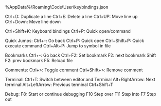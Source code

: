 %AppData%\Roaming\Code\User\keybindings.json

Ctrl+D: Duplicate a line
Ctrl+E: Delete a line
Ctrl+UP: Move line up
Ctrl+Down: Move line down

Ctrl+Shift+K: Keyboard bindings
Ctrl+P: Quick open/command

Quick Jumps:
Ctrl+-: Go back
Ctrl+P: Quick open
Ctrl+Shift+P: Quick execute command
Ctrl+Alt+P: Jump to symbol in file

Bookmarks
Ctrl+-: Go back
Ctrl+F2: Set bookmark
F2: next bookmark
Shift F2: prev bookmark
F5: Reload file

Comments:
Ctrl+>: Toggle comment
Ctrl+Shift+>: Remove comment

Terminal:
Ctrl+T: Switch between editor and Terminal
Alt+RightArrow: Next terminal
Alt+LeftArrow: Previous terminal
Ctrl+Shift+T

Debug:
F8: Start or continue debugging
F10 Step over
F11 Step into
F7 Step out